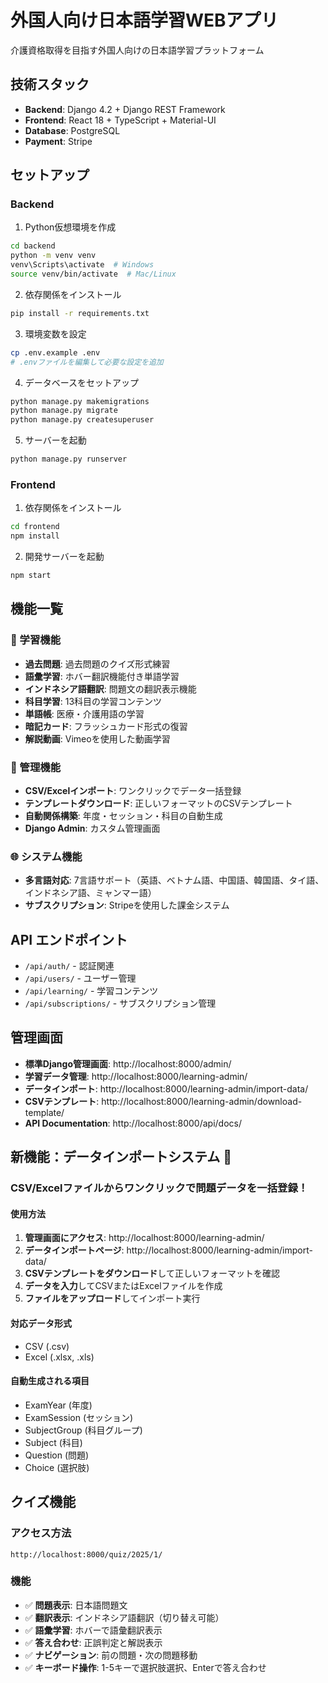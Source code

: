 # 外国人向け日本語学習WEBアプリ

介護資格取得を目指す外国人向けの日本語学習プラットフォーム

## 技術スタック

- **Backend**: Django 4.2 + Django REST Framework
- **Frontend**: React 18 + TypeScript + Material-UI
- **Database**: PostgreSQL
- **Payment**: Stripe

## セットアップ

### Backend

1. Python仮想環境を作成
```bash
cd backend
python -m venv venv
venv\Scripts\activate  # Windows
source venv/bin/activate  # Mac/Linux
```

2. 依存関係をインストール
```bash
pip install -r requirements.txt
```

3. 環境変数を設定
```bash
cp .env.example .env
# .envファイルを編集して必要な設定を追加
```

4. データベースをセットアップ
```bash
python manage.py makemigrations
python manage.py migrate
python manage.py createsuperuser
```

5. サーバーを起動
```bash
python manage.py runserver
```

### Frontend

1. 依存関係をインストール
```bash
cd frontend
npm install
```

2. 開発サーバーを起動
```bash
npm start
```

## 機能一覧

### 🎯 学習機能
- **過去問題**: 過去問題のクイズ形式練習
- **語彙学習**: ホバー翻訳機能付き単語学習
- **インドネシア語翻訳**: 問題文の翻訳表示機能
- **科目学習**: 13科目の学習コンテンツ
- **単語帳**: 医療・介護用語の学習
- **暗記カード**: フラッシュカード形式の復習
- **解説動画**: Vimeoを使用した動画学習

### 🔧 管理機能
- **CSV/Excelインポート**: ワンクリックでデータ一括登録
- **テンプレートダウンロード**: 正しいフォーマットのCSVテンプレート
- **自動関係構築**: 年度・セッション・科目の自動生成
- **Django Admin**: カスタム管理画面

### 🌐 システム機能
- **多言語対応**: 7言語サポート（英語、ベトナム語、中国語、韓国語、タイ語、インドネシア語、ミャンマー語）
- **サブスクリプション**: Stripeを使用した課金システム

## API エンドポイント

- `/api/auth/` - 認証関連
- `/api/users/` - ユーザー管理
- `/api/learning/` - 学習コンテンツ
- `/api/subscriptions/` - サブスクリプション管理

## 管理画面

- **標準Django管理画面**: http://localhost:8000/admin/
- **学習データ管理**: http://localhost:8000/learning-admin/
- **データインポート**: http://localhost:8000/learning-admin/import-data/
- **CSVテンプレート**: http://localhost:8000/learning-admin/download-template/
- **API Documentation**: http://localhost:8000/api/docs/

## 新機能：データインポートシステム 🚀

### CSV/Excelファイルからワンクリックで問題データを一括登録！

#### 使用方法
1. **管理画面にアクセス**: http://localhost:8000/learning-admin/
2. **データインポートページ**: http://localhost:8000/learning-admin/import-data/
3. **CSVテンプレートをダウンロード**して正しいフォーマットを確認
4. **データを入力**してCSVまたはExcelファイルを作成
5. **ファイルをアップロード**してインポート実行

#### 対応データ形式
- CSV (.csv)
- Excel (.xlsx, .xls)

#### 自動生成される項目
- ExamYear (年度)
- ExamSession (セッション)
- SubjectGroup (科目グループ)
- Subject (科目)
- Question (問題)
- Choice (選択肢)

## クイズ機能

### アクセス方法
```
http://localhost:8000/quiz/2025/1/
```

### 機能
- ✅ **問題表示**: 日本語問題文
- ✅ **翻訳表示**: インドネシア語翻訳（切り替え可能）
- ✅ **語彙学習**: ホバーで語彙翻訳表示
- ✅ **答え合わせ**: 正誤判定と解説表示
- ✅ **ナビゲーション**: 前の問題・次の問題移動
- ✅ **キーボード操作**: 1-5キーで選択肢選択、Enterで答え合わせ